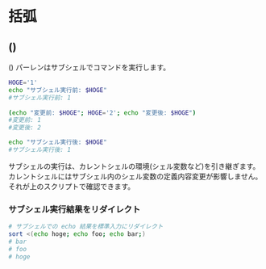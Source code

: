 # 括弧
## ()
() パーレンはサブシェルでコマンドを実行します。

```bash
HOGE='1'
echo "サブシェル実行前: $HOGE"
#サブシェル実行前: 1
    
(echo "変更前: $HOGE"; HOGE='2'; echo "変更後: $HOGE")
#変更前: 1
#変更後: 2

echo "サブシェル実行後: $HOGE"
#サブシェル実行後: 1
```
   
サブシェルの実行は、カレントシェルの環境(シェル変数など)を引き継ぎます。カレントシェルにはサブシェル内のシェル変数の定義内容変更が影響しません。それが上のスクリプトで確認できます。

### サブシェル実行結果をリダイレクト

```bash
# サブシェルでの echo 結果を標準入力にリダイレクト
sort <(echo hoge; echo foo; echo bar;)
# bar
# foo
# hoge
```
